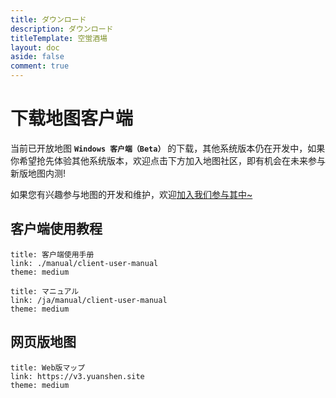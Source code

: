 ```yaml
---
title: ダウンロード
description: ダウンロード
titleTemplate: 空蛍酒場
layout: doc
aside: false
comment: true
---
```


# 下载地图客户端

当前已开放地图 **`Windows 客户端（Beta）`** 的下载，其他系统版本仍在开发中，如果你希望抢先体验其他系统版本，欢迎点击下方加入地图社区，即有机会在未来参与新版地图内测!

<LinkGrid :items="downloadMethod" />

如果您有兴趣参与地图的开发和维护，欢迎[加入我们参与其中~](./join.md)

## 客户端使用教程

```card
title: 客户端使用手册
link: ./manual/client-user-manual
theme: medium
```

```card
title: マニュアル
link: /ja/manual/client-user-manual
theme: medium
```

## 网页版地图

```card
title: Web版マップ
link: https://v3.yuanshen.site
theme: medium
```

<script setup>
const downloadMethod = [
  { name: '加入社区', target: '_self', link: './community', icon: '/imgs/logo_256.png' },
  { name: '百度网盘', target: '_black', link: 'https://pan.baidu.com/s/1mrU_bkqcpcdjeKPUCzMNDQ?pwd=kyjg', icon: '/svg/baidu-drive.svg' 
  },
  { name: '夸克网盘', target: '_black', link: 'https://pan.quark.cn/s/fe8bb34c77bc', icon: '/svg/quark-drive.svg' 
  },
  { name: '天翼云盘',secondary: '访问码：exn0', target: '_black', link: 'https://cloud.189.cn/t/YF7Fj2zIRVbi', icon: '/svg/tianyi-drive.svg' 
  },
  { name: 'Google Drive', target: '_black', link: 'https://drive.google.com/drive/folders/1ade5zOu14oMIJlwaJd0qf-S_xdH9pkSa?usp=sharing', icon: 'i-logos-google-drive' }
]
</script>

